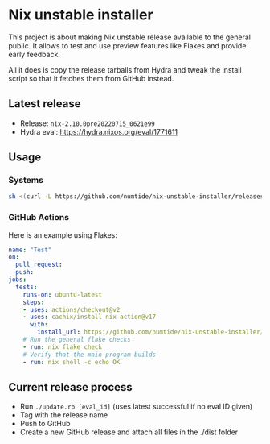 # Nix unstable installer

This project is about making Nix unstable release available to the general
public. It allows to test and use preview features like Flakes and provide
early feedback.

All it does is copy the release tarballs from Hydra and tweak the install
script so that it fetches them from GitHub instead.

## Latest release

* Release: `nix-2.10.0pre20220715_0621e99`
* Hydra eval: <https://hydra.nixos.org/eval/1771611>

## Usage

### Systems

```sh
sh <(curl -L https://github.com/numtide/nix-unstable-installer/releases/download/nix-2.10.0pre20220715_0621e99/install)
```

### GitHub Actions

Here is an example using Flakes:

```yaml
name: "Test"
on:
  pull_request:
  push:
jobs:
  tests:
    runs-on: ubuntu-latest
    steps:
    - uses: actions/checkout@v2
    - uses: cachix/install-nix-action@v17
      with:
        install_url: https://github.com/numtide/nix-unstable-installer/releases/download/nix-2.10.0pre20220715_0621e99/install
    # Run the general flake checks
    - run: nix flake check
    # Verify that the main program builds
    - run: nix shell -c echo OK
```

## Current release process

* Run `./update.rb [eval_id]` (uses latest successful if no eval ID given)
* Tag with the release name
* Push to GitHub
* Create a new GitHub release and attach all files in the ./dist folder
